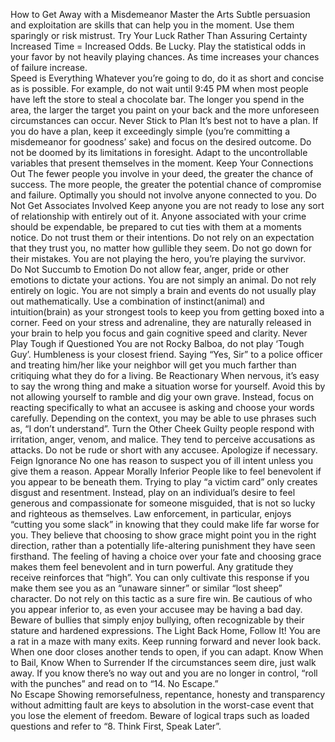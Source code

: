 
How to Get Away with a Misdemeanor 
Master the Arts
Subtle persuasion and exploitation are skills that can help you in the moment. Use them sparingly or risk mistrust.
Try Your Luck Rather Than Assuring Certainty
Increased Time = Increased Odds.
Be Lucky. Play the statistical odds in your favor by not heavily playing chances. As time increases your chances of failure increase.  
Speed is Everything
Whatever you’re going to do, do it as short and concise as is possible. For example, do not wait until 9:45 PM when most people have left the store to steal a chocolate bar. The longer you spend in the area, the larger the target you paint on your back and the more unforeseen circumstances can occur.
Never Stick to Plan
It’s best not to have a plan. If you do have a plan, keep it exceedingly simple (you’re committing a misdemeanor for goodness’ sake) and focus on the desired outcome. Do not be doomed by its limitations in foresight.
Adapt to the uncontrollable variables that present themselves in the moment.
Keep Your Connections Out
The fewer people you involve in your deed, the greater the chance of success. The more people, the greater the potential chance of compromise and failure.
	Optimally you should not involve anyone connected to you.
Do Not Get Associates Involved
	Keep anyone you are not ready to lose any sort of relationship with entirely out of it.
	Anyone associated with your crime should be expendable, be prepared to cut ties with them at a moments notice. Do not trust them or their intentions. Do not rely on an expectation that they trust you, no matter how gullible they seem. Do not go down for their mistakes. You are not playing the hero, you’re playing the survivor.  
Do Not Succumb to Emotion
Do not allow fear, anger, pride or other emotions to dictate your actions.
You are not simply an animal.
Do not rely entirely on logic.
You are not simply a brain and events do not usually play out mathematically.
Use a combination of instinct(animal) and intuition(brain) as your strongest tools to keep you from getting boxed into a corner.
Feed on your stress and adrenaline, they are naturally released in your brain to help you focus and gain cognitive speed and clarity.
Never Play Tough if Questioned
You are not Rocky Balboa, do not play ‘Tough Guy’. Humbleness is your closest friend. Saying “Yes, Sir” to a police officer and treating him/her like your neighbor will get you much farther than critiquing what they do for a living.
Be Reactionary
When nervous, it’s easy to say the wrong thing and make a situation worse for yourself. Avoid this by not allowing yourself to ramble and dig your own grave. Instead, focus on reacting specifically to what an accusee is asking and choose your words carefully. Depending on the context, you may be able to use phrases such as, “I don’t understand”.
Turn the Other Cheek
Guilty people respond with irritation, anger, venom, and malice. They tend to perceive accusations as attacks. Do not be rude or short with any accusee. Apologize if necessary.  
Feign Ignorance
	No one has reason to suspect you of ill intent unless you give them a reason.
Appear Morally Inferior
People like to feel benevolent if you appear to be beneath them. Trying to play “a victim card” only creates disgust and resentment. Instead, play on an individual’s desire to feel generous and compassionate for someone misguided, that is not so lucky and righteous as themselves. Law enforcement, in particular, enjoys “cutting you some slack” in knowing that they could make life far worse for you. They believe that choosing to show grace might point you in the right direction, rather than a potentially life-altering punishment they have seen firsthand. The feeling of having a choice over your fate and choosing grace makes them feel benevolent and in turn powerful. Any gratitude they receive reinforces that “high”. You can only cultivate this response if you make them see you as an “unaware sinner” or similar “lost sheep” character. Do not rely on this tactic as a sure fire win. Be cautious of who you appear inferior to, as even your accusee may be having a bad day. Beware of bullies that simply enjoy bullying, often recognizable by their stature and hardened expressions.
The Light Back Home, Follow It!
	You are a rat in a maze with many exits. Keep running forward and never look back. When one door closes another tends to open, if you can adapt.
Know When to Bail, Know When to Surrender
	If the circumstances seem dire, just walk away.
	If you know there’s no way out and you are no longer in control, “roll with the punches” and read on to “14. No Escape.”  
No Escape
Showing remorsefulness, repentance, honesty and transparency without admitting fault are keys to absolution in the worst-case event that you lose the element of freedom. Beware of logical traps such as loaded questions and refer to “8. Think First, Speak Later”.
